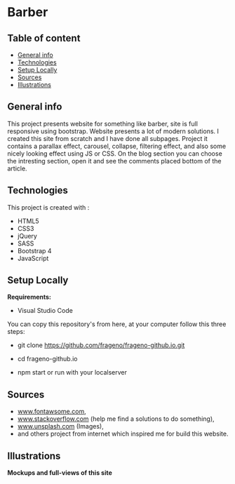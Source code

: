  # Barber 

## Table of content
* [General info](#general-info)
* [Technologies](#technologies)
* [Setup Locally](#setup-locally)
* [Sources](#sources)
* [Illustrations](#illustrations)


## General info

This project presents website for something like barber, site is full responsive using bootstrap.
Website presents a lot of modern solutions. I created this site from scratch and I have done all subpages.
Project it contains a parallax effect, carousel, collapse, filtering effect, and also some nicely looking effect using JS or CSS.
On the blog section you can choose the intresting section, open it and see the comments placed bottom of the article.


 
## Technologies

This project is created with : 
* HTML5
* CSS3
* jQuery
* SASS 
* Bootstrap 4
* JavaScript

## Setup Locally
<b>Requirements:</b>

* Visual Studio Code

You can copy this repository's from here, at your computer follow this three steps:

* git clone https://github.com/frageno/frageno-github.io.git

* cd frageno-github.io

* npm start or run with your localserver 

## Sources

* www.fontawsome.com, 
* www.stackoverflow.com (help me find a solutions to do something), 
* www.unsplash.com (Images),
* and others project from internet which inspired me for build this website. 

## Illustrations

<b>Mockups and full-views of this site</b>

